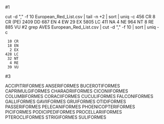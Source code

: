 #1 

cut -d "," -f 10 European_Red_List.csv | tail -n +2 | sort | uniq -c
    456 CR
      8 CR (PE)
   2409 DD
    687 EN
      4 EW
     29 EX
   5805 LC
    411 NA
      4 NE
    964 NT
      8 RE
    885 VU
#2 
grep AVES European_Red_List.csv | cut -d "," -f 10 | sort | uniq -c

     10 CR
     18 EN
      2 EX
    428 LC
     32 NT
      4 RE
     39 VU
#3 

ACCIPITRIFORMES
ANSERIFORMES
BUCEROTIFORMES
CAPRIMULGIFORMES
CHARADRIIFORMES
CICONIIFORMES
COLUMBIFORMES
CORACIIFORMES
CUCULIFORMES
FALCONIFORMES
GALLIFORMES
GAVIIFORMES
GRUIFORMES
OTIDIFORMES
PASSERIFORMES
PELECANIFORMES
PHOENICOPTERIFORMES
PICIFORMES
PODICIPEDIFORMES
PROCELLARIIFORMES
PTEROCLIFORMES
STRIGIFORMES
SULIFORMES
